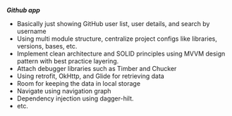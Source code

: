 ***Github app***

- Basically just showing GitHub user list, user details, and search by username 
- Using multi module structure, centralize project configs like libraries, versions, bases, etc. 
- Implement clean architecture and SOLID principles using MVVM design pattern with best practice layering.
- Attach debugger libraries such as Timber and Chucker
- Using retrofit, OkHttp, and Glide for retrieving data
- Room for keeping the data in local storage
- Navigate using navigation graph
- Dependency injection using dagger-hilt. 
- etc. 
